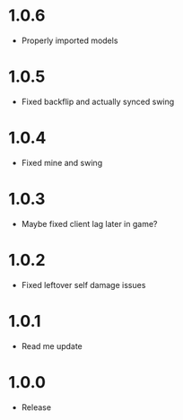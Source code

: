 # 1.0.6

- Properly imported models 

# 1.0.5 

- Fixed backflip and actually synced swing

# 1.0.4

- Fixed mine and swing

# 1.0.3

- Maybe fixed client lag later in game?

# 1.0.2

- Fixed leftover self damage issues

# 1.0.1

- Read me update

# 1.0.0

- Release